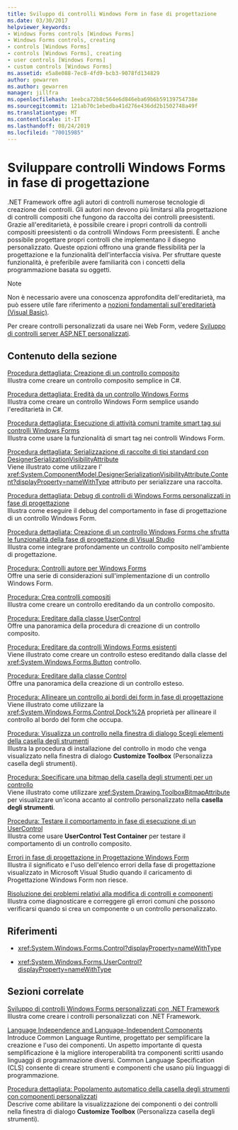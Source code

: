 ```yaml
---
title: Sviluppo di controlli Windows Form in fase di progettazione
ms.date: 03/30/2017
helpviewer_keywords:
- Windows Forms controls [Windows Forms]
- Windows Forms controls, creating
- controls [Windows Forms]
- controls [Windows Forms], creating
- user controls [Windows Forms]
- custom controls [Windows Forms]
ms.assetid: e5a8e088-7ec8-4fd9-bcb3-9078fd134829
author: gewarren
ms.author: gewarren
manager: jillfra
ms.openlocfilehash: 1eebca72b8c564e6d846eba69b6b59139754738e
ms.sourcegitcommit: 121ab70c1ebedba41d276e436dd2b1502748a49f
ms.translationtype: MT
ms.contentlocale: it-IT
ms.lasthandoff: 08/24/2019
ms.locfileid: "70015985"
---
```

# <a name="develop-windows-forms-controls-at-design-time"></a>Sviluppare controlli Windows Forms in fase di progettazione

.NET Framework offre agli autori di controlli numerose tecnologie di creazione dei controlli. Gli autori non devono più limitarsi alla progettazione di controlli compositi che fungono da raccolta dei controlli preesistenti. Grazie all'ereditarietà, è possibile creare i propri controlli da controlli compositi preesistenti o da controlli Windows Form preesistenti. È anche possibile progettare propri controlli che implementano il disegno personalizzato. Queste opzioni offrono una grande flessibilità per la progettazione e la funzionalità dell'interfaccia visiva. Per sfruttare queste funzionalità, è preferibile avere familiarità con i concetti della programmazione basata su oggetti.

> [!NOTE]
> Non è necessario avere una conoscenza approfondita dell'ereditarietà, ma può essere utile fare riferimento a [nozioni fondamentali sull'ereditarietà (Visual Basic)](~/docs/visual-basic/programming-guide/language-features/objects-and-classes/inheritance-basics.md).

Per creare controlli personalizzati da usare nei Web Form, vedere [Sviluppo di controlli server ASP.NET personalizzati](https://docs.microsoft.com/previous-versions/aspnet/zt27tfhy(v=vs.100)).

## <a name="in-this-section"></a>Contenuto della sezione

[Procedura dettagliata: Creazione di un controllo composito](walkthrough-authoring-a-composite-control-with-visual-csharp.md)\
Illustra come creare un controllo composito semplice in C#.

[Procedura dettagliata: Eredità da un controllo Windows Forms](walkthrough-inheriting-from-a-windows-forms-control-with-visual-csharp.md)\
Illustra come creare un controllo Windows Form semplice usando l'ereditarietà in C#.

[Procedura dettagliata: Esecuzione di attività comuni tramite smart tag sui controlli Windows Forms](performing-common-tasks-using-smart-tags-on-wf-controls.md)\
Illustra come usare la funzionalità di smart tag nei controlli Windows Form.

[Procedura dettagliata: Serializzazione di raccolte di tipi standard con DesignerSerializationVisibilityAttribute](serializing-collections-designerserializationvisibilityattribute.md)\
Viene illustrato come utilizzare l' <xref:System.ComponentModel.DesignerSerializationVisibilityAttribute.Content?displayProperty=nameWithType> attributo per serializzare una raccolta.

[Procedura dettagliata: Debug di controlli di Windows Forms personalizzati in fase di progettazione](walkthrough-debugging-custom-windows-forms-controls-at-design-time.md)\
Illustra come eseguire il debug del comportamento in fase di progettazione di un controllo Windows Form.

[Procedura dettagliata: Creazione di un controllo Windows Forms che sfrutta le funzionalità della fase di progettazione di Visual Studio](creating-a-wf-control-design-time-features.md)\
Illustra come integrare profondamente un controllo composito nell'ambiente di progettazione.

[Procedura: Controlli autore per Windows Forms](how-to-author-controls-for-windows-forms.md)\
Offre una serie di considerazioni sull'implementazione di un controllo Windows Form.

[Procedura: Crea controlli compositi](how-to-author-composite-controls.md)\
Illustra come creare un controllo ereditando da un controllo composito.

[Procedura: Ereditare dalla classe UserControl](how-to-inherit-from-the-usercontrol-class.md)\
Offre una panoramica della procedura di creazione di un controllo composito.

[Procedura: Ereditare da controlli Windows Forms esistenti](how-to-inherit-from-existing-windows-forms-controls.md)\
Viene illustrato come creare un controllo esteso ereditando dalla classe del <xref:System.Windows.Forms.Button> controllo.

[Procedura: Ereditare dalla classe Control](how-to-inherit-from-the-control-class.md)\
Offre una panoramica della creazione di un controllo esteso.

[Procedura: Allineare un controllo ai bordi dei form in fase di progettazione](how-to-align-a-control-to-the-edges-of-forms-at-design-time.md)\
Viene illustrato come utilizzare la <xref:System.Windows.Forms.Control.Dock%2A> proprietà per allineare il controllo al bordo del form che occupa.

[Procedura: Visualizza un controllo nella finestra di dialogo Scegli elementi della casella degli strumenti](how-to-display-a-control-in-the-choose-toolbox-items-dialog-box.md)\
Illustra la procedura di installazione del controllo in modo che venga visualizzato nella finestra di dialogo **Customize Toolbox** (Personalizza casella degli strumenti).

[Procedura: Specificare una bitmap della casella degli strumenti per un controllo](how-to-provide-a-toolbox-bitmap-for-a-control.md)\
Viene illustrato come utilizzare <xref:System.Drawing.ToolboxBitmapAttribute> per visualizzare un'icona accanto al controllo personalizzato nella **casella degli strumenti**.

[Procedura: Testare il comportamento in fase di esecuzione di un UserControl](how-to-test-the-run-time-behavior-of-a-usercontrol.md)\
Illustra come usare **UserControl Test Container** per testare il comportamento di un controllo composito.

[Errori in fase di progettazione in Progettazione Windows Form](design-time-errors-in-the-windows-forms-designer.md)\
Illustra il significato e l'uso dell'elenco errori della fase di progettazione visualizzato in Microsoft Visual Studio quando il caricamento di Progettazione Windows Form non riesce.

[Risoluzione dei problemi relativi alla modifica di controlli e componenti](troubleshooting-control-and-component-authoring.md)\
Illustra come diagnosticare e correggere gli errori comuni che possono verificarsi quando si crea un componente o un controllo personalizzato.

## <a name="reference"></a>Riferimenti

- <xref:System.Windows.Forms.Control?displayProperty=nameWithType>

- <xref:System.Windows.Forms.UserControl?displayProperty=nameWithType>

## <a name="related-sections"></a>Sezioni correlate

[Sviluppo di controlli Windows Forms personalizzati con .NET Framework](developing-custom-windows-forms-controls.md)\
Illustra come creare i controlli personalizzati con .NET Framework.

[Language Independence and Language-Independent Components](../../../standard/language-independence-and-language-independent-components.md)\
Introduce Common Language Runtime, progettato per semplificare la creazione e l'uso dei componenti. Un aspetto importante di questa semplificazione è la migliore interoperabilità tra componenti scritti usando linguaggi di programmazione diversi. Common Language Specification (CLS) consente di creare strumenti e componenti che usano più linguaggi di programmazione.

[Procedura dettagliata: Popolamento automatico della casella degli strumenti con componenti personalizzati](walkthrough-automatically-populating-the-toolbox-with-custom-components.md)\
Descrive come abilitare la visualizzazione dei componenti o dei controlli nella finestra di dialogo **Customize Toolbox** (Personalizza casella degli strumenti).

